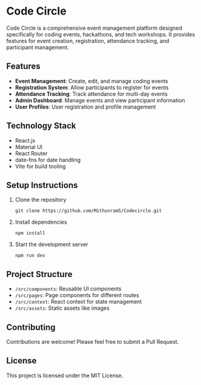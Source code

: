 # Code Circle

Code Circle is a comprehensive event management platform designed specifically for coding events, hackathons, and tech workshops. It provides features for event creation, registration, attendance tracking, and participant management.

## Features

- **Event Management**: Create, edit, and manage coding events
- **Registration System**: Allow participants to register for events
- **Attendance Tracking**: Track attendance for multi-day events
- **Admin Dashboard**: Manage events and view participant information
- **User Profiles**: User registration and profile management

## Technology Stack

- React.js
- Material UI
- React Router
- date-fns for date handling
- Vite for build tooling

## Setup Instructions

1. Clone the repository
   ```
   git clone https://github.com/Mithunram5/Codecircle.git
   ```

2. Install dependencies
   ```
   npm install
   ```

3. Start the development server
   ```
   npm run dev
   ```

## Project Structure

- `/src/components`: Reusable UI components
- `/src/pages`: Page components for different routes
- `/src/context`: React context for state management
- `/src/assets`: Static assets like images

## Contributing

Contributions are welcome! Please feel free to submit a Pull Request.

## License

This project is licensed under the MIT License.
